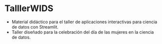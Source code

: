# TalllerWIDS

* Material didáctico para el taller de aplicaciones interactivas para ciencia de datos con Streamlit. 
* Taller diseñado para la celebración del día de las mujeres en la ciencia de datos.

